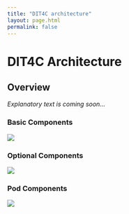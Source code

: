 ```yaml
---
title: "DIT4C architecture"
layout: page.html
permalink: false
---
```


# DIT4C Architecture

## Overview

_Explanatory text is coming soon..._

### Basic Components
![](images/diagrams/high-level-arch-basic.dot.svg)

### Optional Components
![](images/diagrams/high-level-arch-extra.dot.svg)

### Pod Components
![](images/diagrams/pod-components.dot.svg)
